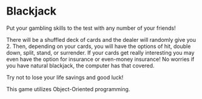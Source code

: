 # Blackjack

Put your gambling skills to the test with any number of your friends!

There will be a shuffled deck of cards and the dealer will randomly give you 2. Then, depending on your cards, you will have the options of hit, double down, split, stand, or  surrender. If your cards get really interesting you may even have the option for insurance or even-money insurance! No worries if you have natural blackjack, the computer has that covered.

Try not to lose your life savings and good luck!

This game utilizes Object-Oriented programming.

